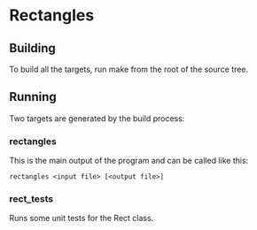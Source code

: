 # Rectangles

## Building

To build all the targets, run make from the root of the source tree.

## Running

Two targets are generated by the build process:

### rectangles

This is the main output of the program and can be called like this:

```
rectangles <input file> [<output file>]
```

### rect_tests

Runs some unit tests for the Rect class.
